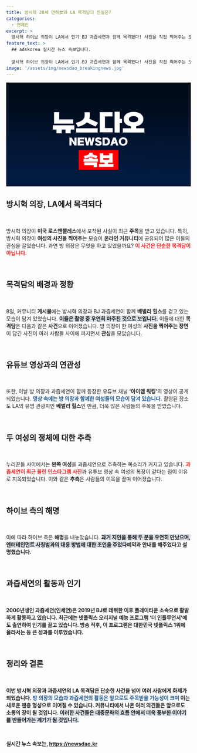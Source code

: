 ```yaml
---
title: 방시혁 28세 연하女와 LA 목격담의 진실은?
categories:
  - 연예인
excerpt: >
  방시혁 하이브 의장이 LA에서 인기 BJ 과즙세연과 함께 목격됐다! 사진을 직접 찍어주는 모습이 포착되며 네티즌의 뜨거운 관심을 받고 있다. 과연 두 사람의 관계는? 
feature_text: >
  ## adskorea 실시간 뉴스 속보입니다.

  방시혁 하이브 의장이 LA에서 인기 BJ 과즙세연과 함께 목격됐다! 사진을 직접 찍어주는 모습이 포착되며 네티즌의 뜨거운 관심을 받고 있다. 과연 두 사람의 관계는? 
image: '/assets/img/newsdao_breakingnews.jpg'
---
```


<p><img src="/assets/img/newsdao_breakingnews.jpg" alt="adskorea 속보" /></p>

<h2 data-ke-size="size26">방시혁 의장, LA에서 목격되다</h2>

<p data-ke-size="size16">&nbsp;</p>

<p>방시혁 의장이 <strong>미국 로스앤젤레스</strong>에서 포착된 사실이 최근 <strong>주목</strong>을 받고 있습니다. 특히, 방시혁 의장이 <strong>여성의 사진을 찍어주</strong>는 모습이 <strong>온라인 커뮤니티</strong>에 공유되어 많은 이들의 관심을 끌었습니다. 과연 방 의장은 무엇을 하고 있었을까요? <b><span style="color: #ee2323;">이 사건은 단순한 목격담이 아닙니다.</span></b></p>

<p data-ke-size="size16">&nbsp;</p>

<h2 data-ke-size="size26">목격담의 배경과 정황</h2>

<p data-ke-size="size16">&nbsp;</p>

<p>8일, 커뮤니티 <strong>게시물</strong>에는 방시혁 의장과 BJ 과즙세연이 함께 <strong>베벌리 힐스</strong>를 걷고 있는 모습이 담겨 있었습니다. <b><span style="background-color: #21538527;">이들은 촬영 중 우연히 마주친 것으로 보입니다.</span></b> 이들에 대한 <strong>목격담</strong>은 다음과 같은 <strong>사건</strong>으로 이어졌습니다. 방 의장이 한 여성의 <strong>사진을 찍어주는 장면</strong>이 담긴 사진이 여러 사람들 사이에 퍼지면서 <strong>관심</strong>을 모았습니다.</p>

<p data-ke-size="size16">&nbsp;</p>

<h2 data-ke-size="size26">유튜브 영상과의 연관성</h2>

<p data-ke-size="size16">&nbsp;</p>

<p>또한, 이날 방 의장과 과즙세연이 함께 등장한 유튜브 채널 <strong>‘아이엠 워킹’</strong>의 영상이 공개되었습니다. <b><span style="color: #1a5490;">영상 속에는 방 의장과 함께한 여성들의 모습이 담겨 있습니다.</span></b> 촬영된 장소도 LA의 유명 관광지인 <strong>베벌리 힐스</strong>인 만큼, 더욱 많은 사람들의 주목을 받았습니다.</p>

<p data-ke-size="size16">&nbsp;</p>

<h2 data-ke-size="size26">두 여성의 정체에 대한 추측</h2>

<p data-ke-size="size16">&nbsp;</p>

<p>누리꾼들 사이에서는 <strong>왼쪽 여성</strong>을 과즙세연으로 추측하는 목소리가 커지고 있습니다. <b><span style="color: #ee2323;">과즙세연이 최근 올린 인스타그램 사진</span></b>과 유튜브 영상 속 여성의 복장이 같다는 점이 이유로 지목되었습니다. 이와 같은 <strong>추측</strong>은 사람들의 이목을 끌며 이어졌습니다.</p>

<p data-ke-size="size16">&nbsp;</p>

<h2 data-ke-size="size26">하이브 측의 해명</h2>

<p data-ke-size="size16">&nbsp;</p>

<p>이에 따라 하이브 측은 <strong>해명</strong>을 내놓았습니다. <b><span style="background-color: #21538527;">과거 지인을 통해 두 분을 우연히 만났으며, 엔터테인먼트 사칭범과의 대응 방법에 대한 조언을 주었다</span></b고 밝혔습니다. 이후 이들은 LA에 관광으로 방문하면서 도움을 요청하여 <strong>예약과 안내</strong>를 해주었다고 설명했습니다.</p>

<p data-ke-size="size16">&nbsp;</p>

<h2 data-ke-size="size26">과즙세연의 활동과 인기</h2>

<p data-ke-size="size16">&nbsp;</p>

<p>2000년생인 <strong>과즙세연</strong>(인세연)은 2019년 BJ로 <strong>데뷔</strong>한 이후 <strong>플레이타운</strong> 소속으로 활발하게 활동하고 있습니다. 최근에는 넷플릭스 오리지널 <strong>예능 프로그램</strong> ‘더 인플루언서’에도 출연하여 <strong>인기를 끌고</strong> 있습니다. 방송 직후, 이 프로그램은 <strong>대한민국 넷플릭스</strong> 1위에 올라서는 등 큰 성과를 이루었습니다.</p>

<p data-ke-size="size16">&nbsp;</p>

<h2 data-ke-size="size26">정리와 결론</h2>

<p data-ke-size="size16">&nbsp;</p>

<p>이번 방시혁 의장과 과즙세연의 <strong>LA 목격담</strong>은 단순한 사건을 넘어 여러 사람에게 화제가 되었습니다. <b><span style="color: #1a5490;">방 의장의 모습과 과즙세연의 활동은 앞으로도 주목받을 가능성이 크며</span></b> 이는 새로운 <strong>팬층 형성</strong>으로 이어질 수 있습니다. 커뮤니티에서 나온 여러 의견들은 앞으로도 <strong>소통의 장</strong>이 될 것입니다. <b><span style="background-color: #21538527;">이러한 사건들은 대중문화의 흐름 안에서 더욱 풍부한 이야기를 만들어가는 계기가 될 것입니다.</span></b></p>

<p data-ke-size="size16">&nbsp;</p>
실시간 뉴스 속보는, <a href="https://newsdao.kr" rel="dofollow">https://newsdao.kr</a>



